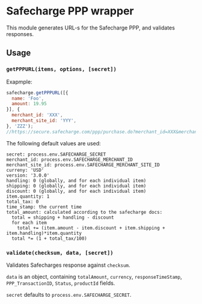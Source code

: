 # Safecharge PPP wrapper

This module generates URL-s for the Safecharge PPP, and validates responses.

## Usage

### `getPPPURL(items, options, [secret])`

Exapmple:

```js
safecharge.getPPPURL([{
  name: 'Foo',
  amount: 19.95
}], {
  merchant_id: 'XXX',
  merchant_site_id: 'YYY',
}, 'ZZZ');
//https://secure.safecharge.com/ppp/purchase.do?merchant_id=XXX&merchant_site_id=YYY&currency=USD&version=3.0.0&handling=0&shipping=0&discount=0&total_tax=0&time_stamp=2013-10-03.15%3A23%3A03&total_amount=19.95&item_name_1=Foo&item_amount_1=19.95&checksum=6c514a07da49485e009aedbc99194262
```

The following default values are used:

```
secret: process.env.SAFECHARGE_SECRET
merchant_id: process.env.SAFECHARGE_MERCHANT_ID
merchant_site_id: process.env.SAFECHARGE_MERCHANT_SITE_ID
curreny: 'USD'
version: '3.0.0'
handling: 0 (globally, and for each individual item)
shipping: 0 (globally, and for each individual item)
discount: 0 (globally, and for each individual item)
item.quantity: 1
total_tax: 0
time_stamp: the current time
total_amount: calculated according to the safecharge docs:
  total = shipping + handling - discount
  for each item
    total += (item.amount - item.discount + item.shipping + item.handling)*item.quantity
  total *= (1 + total_tax/100)
```

### `validate(checksum, data, [secret])`

Validates Safecharges response against `checksum`.

`data` is an object, containing `totalAmount`, `currency`, `responseTimeStamp`, `PPP_TransactionID`, `Status`, `productId` fields.

`secret` defaults to `process.env.SAFECHARGE_SECRET`.

